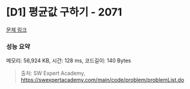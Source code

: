 # [D1] 평균값 구하기 - 2071 

[문제 링크](https://swexpertacademy.com/main/code/problem/problemDetail.do?contestProbId=AV5QRnJqA5cDFAUq) 

### 성능 요약

메모리: 56,924 KB, 시간: 128 ms, 코드길이: 140 Bytes



> 출처: SW Expert Academy, https://swexpertacademy.com/main/code/problem/problemList.do